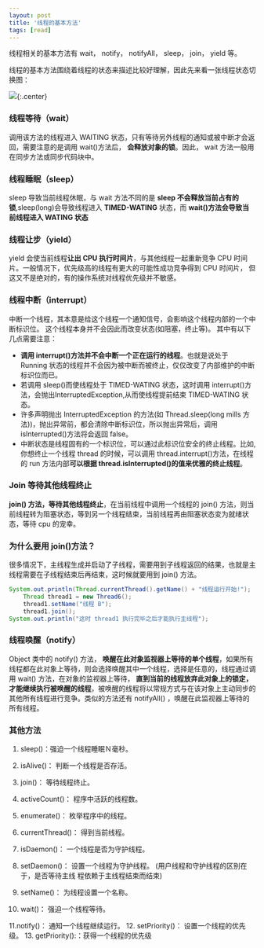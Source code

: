 ```yaml
---
layout: post
title: '线程的基本方法'
tags: [read]
---
```


线程相关的基本方法有 wait， notify， notifyAll， sleep， join， yield 等。

线程的基本方法围绕着线程的状态来描述比较好理解，因此先来看一张线程状态切换图：

![](http://image.augustrush8.com/images/threadState.png){:.center}

### 线程等待（wait） 

调用该方法的线程进入 WAITING 状态，只有等待另外线程的通知或被中断才会返回，需要注意的是调用 wait()方法后， **会释放对象的锁**。因此， wait 方法一般用在同步方法或同步代码块中。 

### 线程睡眠（sleep） 

sleep 导致当前线程休眠，与 wait 方法不同的是 **sleep 不会释放当前占有的锁**,sleep(long)会导致线程进入 **TIMED-WATING** 状态，而 **wait()方法会导致当前线程进入 WATING 状态** 

### 线程让步（yield） 

yield 会使当前线程**让出 CPU 执行时间片**，与其他线程一起重新竞争 CPU 时间片。一般情况下，优先级高的线程有更大的可能性成功竞争得到 CPU 时间片， 但这又不是绝对的，有的操作系统对线程优先级并不敏感。 

### 线程中断（interrupt） 

中断一个线程，其本意是给这个线程一个通知信号，会影响这个线程内部的一个中断标识位。 这个线程本身并不会因此而改变状态(如阻塞，终止等)。 其中有以下几点需要注意：

- **调用 interrupt()方法并不会中断一个正在运行的线程**。也就是说处于 Running 状态的线程并不会因为被中断而被终止，仅仅改变了内部维护的中断标识位而已。 
- 若调用 sleep()而使线程处于 TIMED-WATING 状态，这时调用 interrupt()方法，会抛出InterruptedException,从而使线程提前结束 TIMED-WATING 状态。 
- 许多声明抛出 InterruptedException 的方法(如 Thread.sleep(long mills 方法))，抛出异常前，都会清除中断标识位，所以抛出异常后，调用 isInterrupted()方法将会返回 false。 
- 中断状态是线程固有的一个标识位，可以通过此标识位安全的终止线程。比如,你想终止一个线程 thread 的时候，可以调用 thread.interrupt()方法，在线程的 run 方法内部**可以根据 thread.isInterrupted()的值来优雅的终止线程**。 

### Join 等待其他线程终止 

**join() 方法，等待其他线程终止**，在当前线程中调用一个线程的 join() 方法，则当前线程转为阻塞状态，等到另一个线程结束，当前线程再由阻塞状态变为就绪状态，等待 cpu 的宠幸。

### 为什么要用 join()方法？ 

很多情况下，主线程生成并启动了子线程，需要用到子线程返回的结果，也就是主线程需要在子线程结束后再结束，这时候就要用到 join() 方法。 

```java
System.out.println(Thread.currentThread().getName() + "线程运行开始!");
    Thread thread1 = new Thread6();
    thread1.setName("线程 B");
    thread1.join();
System.out.println("这时 thread1 执行完毕之后才能执行主线程");
```

### 线程唤醒（notify） 

Object 类中的 notify() 方法， **唤醒在此对象监视器上等待的单个线程**，如果所有线程都在此对象上等待，则会选择唤醒其中一个线程，选择是任意的，线程通过调用 wait() 方法，在对象的监视器上等待， **直到当前的线程放弃此对象上的锁定，才能继续执行被唤醒的线程**，被唤醒的线程将以常规方式与在该对象上主动同步的其他所有线程进行竞争。类似的方法还有 notifyAll() ，唤醒在此监视器上等待的所有线程。 

### 其他方法

1. sleep()：强迫一个线程睡眠Ｎ毫秒。 

2. isAlive()： 判断一个线程是否存活。
3. join()： 等待线程终止。
4. activeCount()： 程序中活跃的线程数。
5. enumerate()： 枚举程序中的线程。
6. currentThread()： 得到当前线程。
7. isDaemon()： 一个线程是否为守护线程。
8. setDaemon()： 设置一个线程为守护线程。 (用户线程和守护线程的区别在于，是否等待主线
  程依赖于主线程结束而结束)
9. setName()： 为线程设置一个名称。
10. wait()： 强迫一个线程等待。

11.notify()： 通知一个线程继续运行。
12. setPriority()： 设置一个线程的优先级。
13. getPriority():：获得一个线程的优先级 